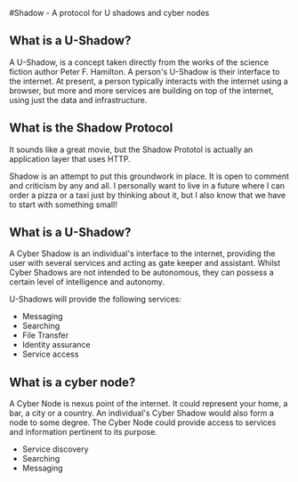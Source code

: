 #Shadow - A protocol for U shadows and cyber nodes

## What is a U-Shadow?

A U-Shadow, is a concept taken directly from the works of the science fiction author Peter F. Hamilton. A person's U-Shadow is their interface to the internet. At present, a person typically interacts with the internet using a browser, but more and more services are building on top of the internet, using just the data and infrastructure.

## What is the Shadow Protocol

It sounds like a great movie, but the Shadow Prototol is actually an application layer that uses HTTP.

Shadow is an attempt to put this groundwork in place. It is open to comment and criticism by any and all. I personally want to live in a future where I can order a pizza or a taxi just by thinking about it, but I also know that we have to start with something small!

## What is a U-Shadow?

A Cyber Shadow is an individual's interface to the internet, providing the user with several services and acting as gate keeper and assistant. Whilst Cyber Shadows are not intended to be autonomous, they can possess a certain level of intelligence and autonomy.

U-Shadows will provide the following services:

- Messaging
- Searching
- File Transfer
- Identity assurance
- Service access

## What is a cyber node?

A Cyber Node is nexus point of the internet. It could represent your home, a bar, a city or a country. An individual's Cyber Shadow would also form a node to some degree. The Cyber Node could provide access to services and information pertinent to its purpose.

- Service discovery
- Searching
- Messaging

